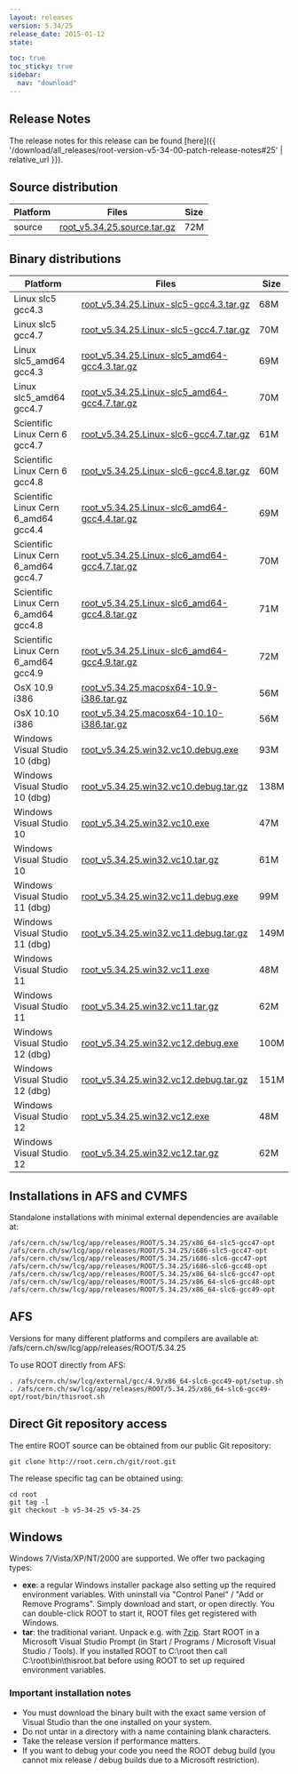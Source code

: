 ```yaml
---
layout: releases
version: 5.34/25
release_date: 2015-01-12
state:

toc: true
toc_sticky: true
sidebar:
  nav: "download"
---
```


## Release Notes

The release notes for this release can be found [here]({{ '/download/all_releases/root-version-v5-34-00-patch-release-notes#25' | relative_url }}).

## Source distribution

| Platform       | Files | Size |
|-----------|-------|-----|
| source | [root_v5.34.25.source.tar.gz](https://root.cern.ch/download/root_v5.34.25.source.tar.gz) |  72M |


## Binary distributions

| Platform       | Files | Size |
|-----------|-------|-----|
| Linux slc5 gcc4.3 | [root_v5.34.25.Linux-slc5-gcc4.3.tar.gz](https://root.cern.ch/download/root_v5.34.25.Linux-slc5-gcc4.3.tar.gz) |  68M |
| Linux slc5 gcc4.7 | [root_v5.34.25.Linux-slc5-gcc4.7.tar.gz](https://root.cern.ch/download/root_v5.34.25.Linux-slc5-gcc4.7.tar.gz) |  70M |
| Linux slc5_amd64 gcc4.3 | [root_v5.34.25.Linux-slc5_amd64-gcc4.3.tar.gz](https://root.cern.ch/download/root_v5.34.25.Linux-slc5_amd64-gcc4.3.tar.gz) |  69M |
| Linux slc5_amd64 gcc4.7 | [root_v5.34.25.Linux-slc5_amd64-gcc4.7.tar.gz](https://root.cern.ch/download/root_v5.34.25.Linux-slc5_amd64-gcc4.7.tar.gz) |  70M |
| Scientific Linux Cern 6 gcc4.7 | [root_v5.34.25.Linux-slc6-gcc4.7.tar.gz](https://root.cern.ch/download/root_v5.34.25.Linux-slc6-gcc4.7.tar.gz) |  61M |
| Scientific Linux Cern 6 gcc4.8 | [root_v5.34.25.Linux-slc6-gcc4.8.tar.gz](https://root.cern.ch/download/root_v5.34.25.Linux-slc6-gcc4.8.tar.gz) |  60M |
| Scientific Linux Cern 6_amd64 gcc4.4 | [root_v5.34.25.Linux-slc6_amd64-gcc4.4.tar.gz](https://root.cern.ch/download/root_v5.34.25.Linux-slc6_amd64-gcc4.4.tar.gz) |  69M |
| Scientific Linux Cern 6_amd64 gcc4.7 | [root_v5.34.25.Linux-slc6_amd64-gcc4.7.tar.gz](https://root.cern.ch/download/root_v5.34.25.Linux-slc6_amd64-gcc4.7.tar.gz) |  70M |
| Scientific Linux Cern 6_amd64 gcc4.8 | [root_v5.34.25.Linux-slc6_amd64-gcc4.8.tar.gz](https://root.cern.ch/download/root_v5.34.25.Linux-slc6_amd64-gcc4.8.tar.gz) |  71M |
| Scientific Linux Cern 6_amd64 gcc4.9 | [root_v5.34.25.Linux-slc6_amd64-gcc4.9.tar.gz](https://root.cern.ch/download/root_v5.34.25.Linux-slc6_amd64-gcc4.9.tar.gz) |  72M |
| OsX 10.9 i386 | [root_v5.34.25.macosx64-10.9-i386.tar.gz](https://root.cern.ch/download/root_v5.34.25.macosx64-10.9-i386.tar.gz) |  56M |
| OsX 10.10 i386 | [root_v5.34.25.macosx64-10.10-i386.tar.gz](https://root.cern.ch/download/root_v5.34.25.macosx64-10.10-i386.tar.gz) |  56M |
| Windows Visual Studio 10 (dbg) | [root_v5.34.25.win32.vc10.debug.exe](https://root.cern.ch/download/root_v5.34.25.win32.vc10.debug.exe) |  93M |
| Windows Visual Studio 10 (dbg) | [root_v5.34.25.win32.vc10.debug.tar.gz](https://root.cern.ch/download/root_v5.34.25.win32.vc10.debug.tar.gz) | 138M |
| Windows Visual Studio 10 | [root_v5.34.25.win32.vc10.exe](https://root.cern.ch/download/root_v5.34.25.win32.vc10.exe) |  47M |
| Windows Visual Studio 10 | [root_v5.34.25.win32.vc10.tar.gz](https://root.cern.ch/download/root_v5.34.25.win32.vc10.tar.gz) |  61M |
| Windows Visual Studio 11 (dbg) | [root_v5.34.25.win32.vc11.debug.exe](https://root.cern.ch/download/root_v5.34.25.win32.vc11.debug.exe) |  99M |
| Windows Visual Studio 11 (dbg) | [root_v5.34.25.win32.vc11.debug.tar.gz](https://root.cern.ch/download/root_v5.34.25.win32.vc11.debug.tar.gz) | 149M |
| Windows Visual Studio 11 | [root_v5.34.25.win32.vc11.exe](https://root.cern.ch/download/root_v5.34.25.win32.vc11.exe) |  48M |
| Windows Visual Studio 11 | [root_v5.34.25.win32.vc11.tar.gz](https://root.cern.ch/download/root_v5.34.25.win32.vc11.tar.gz) |  62M |
| Windows Visual Studio 12 (dbg) | [root_v5.34.25.win32.vc12.debug.exe](https://root.cern.ch/download/root_v5.34.25.win32.vc12.debug.exe) | 100M |
| Windows Visual Studio 12 (dbg) | [root_v5.34.25.win32.vc12.debug.tar.gz](https://root.cern.ch/download/root_v5.34.25.win32.vc12.debug.tar.gz) | 151M |
| Windows Visual Studio 12 | [root_v5.34.25.win32.vc12.exe](https://root.cern.ch/download/root_v5.34.25.win32.vc12.exe) |  48M |
| Windows Visual Studio 12 | [root_v5.34.25.win32.vc12.tar.gz](https://root.cern.ch/download/root_v5.34.25.win32.vc12.tar.gz) |  62M |



## Installations in AFS and CVMFS
Standalone installations with minimal external dependencies are available at:
~~~
/afs/cern.ch/sw/lcg/app/releases/ROOT/5.34.25/x86_64-slc5-gcc47-opt
/afs/cern.ch/sw/lcg/app/releases/ROOT/5.34.25/i686-slc5-gcc47-opt
/afs/cern.ch/sw/lcg/app/releases/ROOT/5.34.25/i686-slc6-gcc47-opt
/afs/cern.ch/sw/lcg/app/releases/ROOT/5.34.25/i686-slc6-gcc48-opt
/afs/cern.ch/sw/lcg/app/releases/ROOT/5.34.25/x86_64-slc6-gcc47-opt
/afs/cern.ch/sw/lcg/app/releases/ROOT/5.34.25/x86_64-slc6-gcc48-opt
/afs/cern.ch/sw/lcg/app/releases/ROOT/5.34.25/x86_64-slc6-gcc49-opt
~~~

## AFS
Versions for many different platforms and compilers are available at:
/afs/cern.ch/sw/lcg/app/releases/ROOT/5.34.25

To use ROOT directly from AFS:
~~~
. /afs/cern.ch/sw/lcg/external/gcc/4.9/x86_64-slc6-gcc49-opt/setup.sh
. /afs/cern.ch/sw/lcg/app/releases/ROOT/5.34.25/x86_64-slc6-gcc49-opt/root/bin/thisroot.sh
~~~

## Direct Git repository access
The entire ROOT source can be obtained from our public Git repository:

~~~
git clone http://root.cern.ch/git/root.git
~~~
The release specific tag can be obtained using:
~~~
cd root
git tag -l
git checkout -b v5-34-25 v5-34-25
~~~

## Windows
Windows 7/Vista/XP/NT/2000 are supported. We offer two packaging types:

 * **exe**: a regular Windows installer package also setting up the required environment variables. With uninstall via "Control Panel" / "Add or Remove Programs". Simply download and start, or open directly. You can double-click ROOT to start it, ROOT files get registered with Windows.
 * **tar**: the traditional variant. Unpack e.g. with [7zip](http://www.7-zip.org). Start ROOT in a Microsoft Visual Studio Prompt (in Start / Programs / Microsoft Visual Studio / Tools). If you installed ROOT to C:\root then call C:\root\bin\thisroot.bat before using ROOT to set up required environment variables.

### Important installation notes
 * You must download the binary built with the exact same version of Visual Studio than the one installed on your system.
 * Do not untar in a directory with a name containing blank characters.
 * Take the release version if performance matters.
 * If you want to debug your code you need the ROOT debug build (you cannot mix release / debug builds due to a Microsoft restriction).